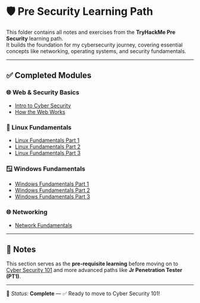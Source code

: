 # 🛡️ Pre Security Learning Path

This folder contains all notes and exercises from the **TryHackMe Pre Security** learning path.  
It builds the foundation for my cybersecurity journey, covering essential concepts like networking, operating systems, and security fundamentals.

---

## ✅ Completed Modules

### 🌐 Web & Security Basics
- [Intro to Cyber Security](../Intro_to_Cyber_Security/)
- [How the Web Works](../How_the_Web_Works/)

### 🐧 Linux Fundamentals
- [Linux Fundamentals Part 1](../Linux_Fundamentals/Linux_Fundamentals_Part1.md)
- [Linux Fundamentals Part 2](../Linux_Fundamentals/Linux_Fundamentals_Part2.md)
- [Linux Fundamentals Part 3](../Linux_Fundamentals/Linux_Fundamentals_Part3.md)

### 🪟 Windows Fundamentals
- [Windows Fundamentals Part 1](../Windows_Fundamentals/Windows_Fundamentals_Part1.md)
- [Windows Fundamentals Part 2](../Windows_Fundamentals/Windows_Fundamentals_Part2.md)
- [Windows Fundamentals Part 3](../Windows_Fundamentals/Windows_Fundamentals_Part3.md)

### 🌐 Networking
- [Network Fundamentals](../Network_Fundamentals/Network_Fundamentals.md)

---

## 📝 Notes
This section serves as the **pre-requisite learning** before moving on to [Cyber Security 101](../Cyber_Security_101/) and more advanced paths like **Jr Penetration Tester (PT1)**.

---

📌 *Status:* **Complete** — ✅ Ready to move to Cyber Security 101!
